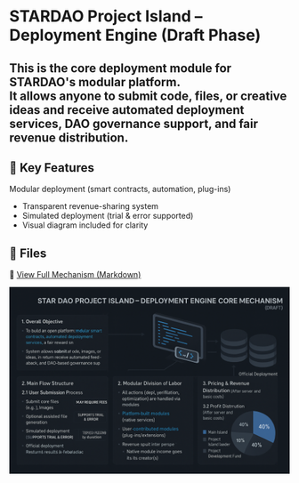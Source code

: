 # STARDAO Project Island – Deployment Engine (Draft Phase)

This is the core deployment module for STARDAO's modular platform.  
It allows anyone to submit code, files, or creative ideas and receive automated deployment services, DAO governance support, and fair revenue distribution.
---
## 🔧 Key Features
 Modular deployment (smart contracts, automation, plug-ins)
- Transparent revenue-sharing system
- Simulated deployment (trial & error supported)
- Visual diagram included for clarity

## 📄 Files

📄 [View Full Mechanism (Markdown)](./CORE_MECHANISM.md)

![Core Mechanism Diagram](./API.png)
